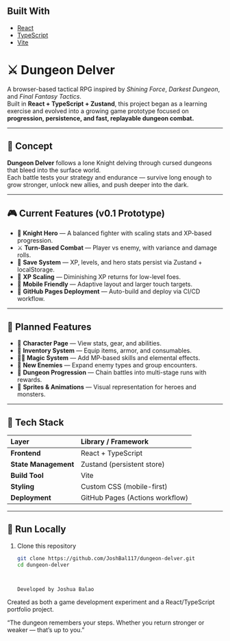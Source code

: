 ## Built With
- [React](https://react.dev/)
- [TypeScript](https://www.typescriptlang.org/)
- [Vite](https://vitejs.dev/)


# ⚔️ Dungeon Delver

A browser-based tactical RPG inspired by *Shining Force*, *Darkest Dungeon*, and *Final Fantasy Tactics*.  
Built in **React + TypeScript + Zustand**, this project began as a learning exercise and evolved into a growing game prototype focused on **progression, persistence, and fast, replayable dungeon combat.**

---

## 🧠 Concept

**Dungeon Delver** follows a lone Knight delving through cursed dungeons that bleed into the surface world.  
Each battle tests your strategy and endurance — survive long enough to grow stronger, unlock new allies, and push deeper into the dark.

---

## 🎮 Current Features (v0.1 Prototype)

- 🧍 **Knight Hero** — A balanced fighter with scaling stats and XP-based progression.  
- ⚔️ **Turn-Based Combat** — Player vs enemy, with variance and damage rolls.  
- 💾 **Save System** — XP, levels, and hero stats persist via Zustand + localStorage.  
- 🧮 **XP Scaling** — Diminishing XP returns for low-level foes.  
- 📱 **Mobile Friendly** — Adaptive layout and larger touch targets.  
- 🔄 **GitHub Pages Deployment** — Auto-build and deploy via CI/CD workflow.

---

## 🚧 Planned Features

- 🧩 **Character Page** — View stats, gear, and abilities.  
- 🎒 **Inventory System** — Equip items, armor, and consumables.  
- 🧙‍♂️ **Magic System** — Add MP-based skills and elemental effects.  
- 🧟 **New Enemies** — Expand enemy types and group encounters.  
- 🌄 **Dungeon Progression** — Chain battles into multi-stage runs with rewards.  
- 🎨 **Sprites & Animations** — Visual representation for heroes and monsters.

---

## 🧰 Tech Stack

| Layer | Library / Framework |
|:--|:--|
| **Frontend** | React + TypeScript |
| **State Management** | Zustand (persistent store) |
| **Build Tool** | Vite |
| **Styling** | Custom CSS (mobile-first) |
| **Deployment** | GitHub Pages (Actions workflow) |

---

## 🧪 Run Locally

1. Clone this repository  
   ```bash
   git clone https://github.com/JoshBal117/dungeon-delver.git
   cd dungeon-delver



   Developed by Joshua Balao
Created as both a game development experiment and a React/TypeScript portfolio project.

“The dungeon remembers your steps. Whether you return stronger or weaker — that’s up to you.”